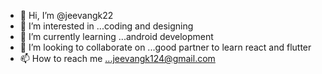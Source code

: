 - 👋 Hi, I’m @jeevangk22
- 👀 I’m interested in ...coding and designing
- 🌱 I’m currently learning ...android development
- 💞️ I’m looking to collaborate on ...good partner to learn react and flutter
- 📫 How to reach me ...jeevangk124@gmail.com

<!---
jeevangk22/jeevangk22 is a ✨ special ✨ repository because its `README.md` (this file) appears on your GitHub profile.
You can click the Preview link to take a look at your changes.
--->
